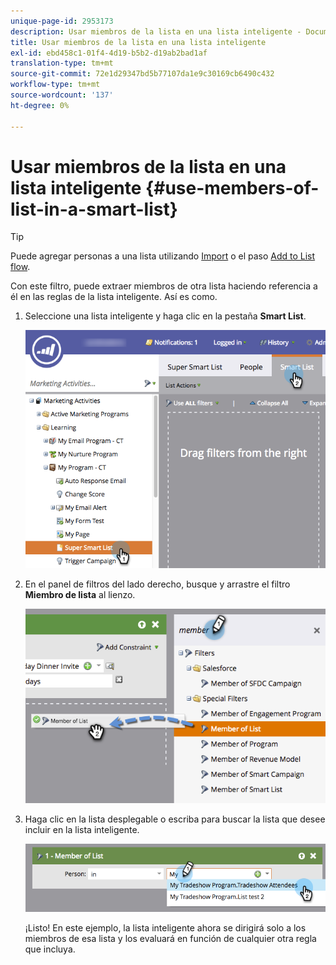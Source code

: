 ```yaml
---
unique-page-id: 2953173
description: Usar miembros de la lista en una lista inteligente - Documentos de Marketo - Documentación del producto
title: Usar miembros de la lista en una lista inteligente
exl-id: ebd458c1-01f4-4d19-b5b2-d19ab2bad1af
translation-type: tm+mt
source-git-commit: 72e1d29347bd5b77107da1e9c30169cb6490c432
workflow-type: tm+mt
source-wordcount: '137'
ht-degree: 0%

---
```


# Usar miembros de la lista en una lista inteligente {#use-members-of-list-in-a-smart-list}

>[!TIP]
>
>Puede agregar personas a una lista utilizando [Import](/help/marketo/getting-started/quick-wins/import-a-list-of-people.md) o el paso [Add to List flow](/help/marketo/product-docs/core-marketo-concepts/smart-campaigns/flow-actions/add-to-list.md).

Con este filtro, puede extraer miembros de otra lista haciendo referencia a él en las reglas de la lista inteligente. Así es como.

1. Seleccione una lista inteligente y haga clic en la pestaña **Smart List**.

   ![](assets/smartlist-sltab.png)

1. En el panel de filtros del lado derecho, busque y arrastre el filtro **Miembro de lista** al lienzo.

   ![](assets/use-members-of-list-in-a-smart-list-2nd.png)

1. Haga clic en la lista desplegable o escriba para buscar la lista que desee incluir en la lista inteligente.

   ![](assets/memberoflist.png)

   ¡Listo! En este ejemplo, la lista inteligente ahora se dirigirá solo a los miembros de esa lista y los evaluará en función de cualquier otra regla que incluya.
